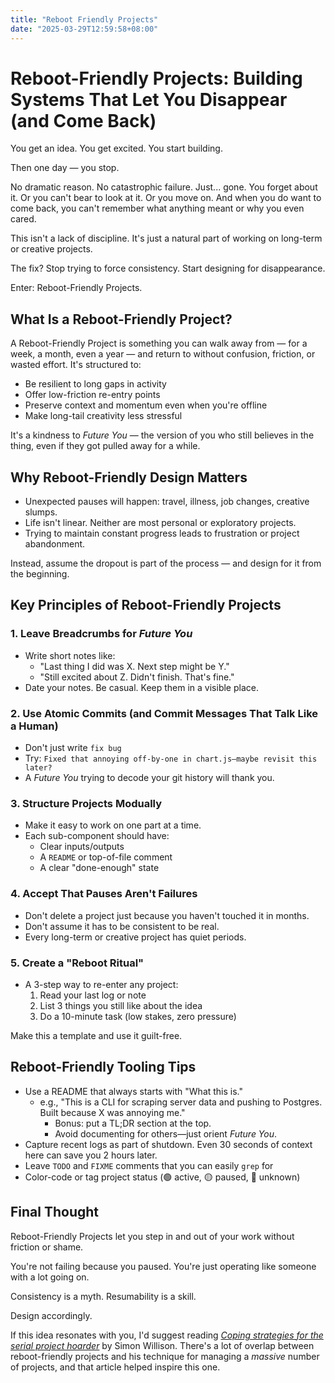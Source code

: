 ```yaml
---
title: "Reboot Friendly Projects"
date: "2025-03-29T12:59:58+08:00"
---
```


# Reboot-Friendly Projects: Building Systems That Let You Disappear (and Come Back)

You get an idea. You get excited. You start building.

Then one day — you stop.

No dramatic reason. No catastrophic failure. Just... gone. You forget about it. Or you can't bear to look at it. Or you move on. And when you do want to come back, you can't remember what anything meant or why you even cared.

This isn't a lack of discipline. It's just a natural part of working on long-term or creative projects.

The fix? Stop trying to force consistency. Start designing for disappearance.

Enter: Reboot-Friendly Projects.

## What Is a Reboot-Friendly Project?

A Reboot-Friendly Project is something you can walk away from — for a week, a month, even a year — and return to without confusion, friction, or wasted effort. It's structured to:

- Be resilient to long gaps in activity
- Offer low-friction re-entry points
- Preserve context and momentum even when you're offline
- Make long-tail creativity less stressful

It's a kindness to *Future You* — the version of you who still believes in the thing, even if they got pulled away for a while.

## Why Reboot-Friendly Design Matters

- Unexpected pauses will happen: travel, illness, job changes, creative slumps.
- Life isn't linear. Neither are most personal or exploratory projects.
- Trying to maintain constant progress leads to frustration or project abandonment.

Instead, assume the dropout is part of the process — and design for it from the beginning.

## Key Principles of Reboot-Friendly Projects

### 1. Leave Breadcrumbs for *Future You*

- Write short notes like:
  - "Last thing I did was X. Next step might be Y."
  - "Still excited about Z. Didn't finish. That's fine."
- Date your notes. Be casual. Keep them in a visible place.

### 2. Use Atomic Commits (and Commit Messages That Talk Like a Human)

- Don't just write `fix bug`
- Try: `Fixed that annoying off-by-one in chart.js—maybe revisit this later?`
- A *Future You* trying to decode your git history will thank you.

### 3. Structure Projects Modually

- Make it easy to work on one part at a time.
- Each sub-component should have:
  - Clear inputs/outputs
  - A `README` or top-of-file comment
  - A clear "done-enough" state

### 4. Accept That Pauses Aren't Failures

- Don't delete a project just because you haven't touched it in months.
- Don't assume it has to be consistent to be real.
- Every long-term or creative project has quiet periods.

### 5. Create a "Reboot Ritual"

- A 3-step way to re-enter any project:
  1. Read your last log or note
  2. List 3 things you still like about the idea
  3. Do a 10-minute task (low stakes, zero pressure)

Make this a template and use it guilt-free.

## Reboot-Friendly Tooling Tips

- Use a README that always starts with "What this is."
  - e.g., "This is a CLI for scraping server data and pushing to Postgres. Built because X was annoying me."
    - Bonus: put a TL;DR section at the top.
    - Avoid documenting for others—just orient *Future You*.
- Capture recent logs as part of shutdown. Even 30 seconds of context here can save you 2 hours later.
- Leave `TODO` and `FIXME` comments that you can easily `grep` for
- Color-code or tag project status (🟢 active, 🟡 paused, 🔴 unknown)

## Final Thought

Reboot-Friendly Projects let you step in and out of your work without friction or shame.

You're not failing because you paused. You're just operating like someone with a lot going on.

Consistency is a myth. Resumability is a skill.

Design accordingly.

If this idea resonates with you, I'd suggest reading [*Coping strategies for the serial project hoarder*](https://simonwillison.net/2022/Nov/26/productivity/) by Simon Willison. There's a lot of overlap between reboot-friendly projects and his technique for managing a *massive* number of projects, and that article helped inspire this one.

